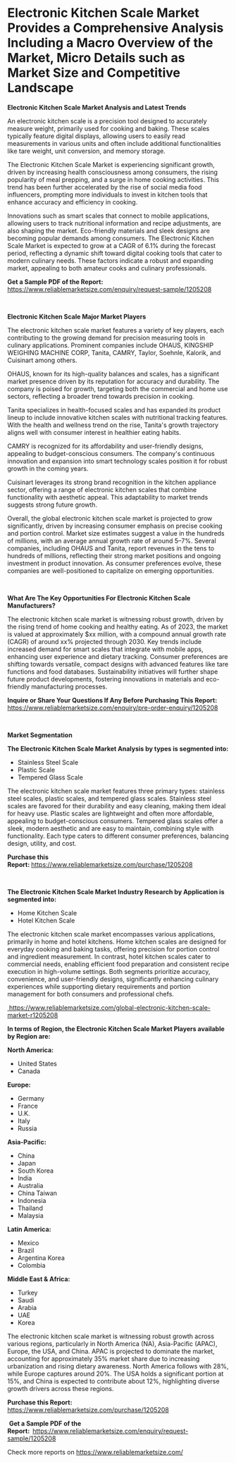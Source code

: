 <p><h1>Electronic Kitchen Scale Market Provides a Comprehensive Analysis Including a Macro Overview of the Market, Micro Details such as Market Size and Competitive Landscape</h1></p><p><strong>Electronic Kitchen Scale Market Analysis and Latest Trends</strong></p>
<p><p>An electronic kitchen scale is a precision tool designed to accurately measure weight, primarily used for cooking and baking. These scales typically feature digital displays, allowing users to easily read measurements in various units and often include additional functionalities like tare weight, unit conversion, and memory storage.</p><p>The Electronic Kitchen Scale Market is experiencing significant growth, driven by increasing health consciousness among consumers, the rising popularity of meal prepping, and a surge in home cooking activities. This trend has been further accelerated by the rise of social media food influencers, prompting more individuals to invest in kitchen tools that enhance accuracy and efficiency in cooking. </p><p>Innovations such as smart scales that connect to mobile applications, allowing users to track nutritional information and recipe adjustments, are also shaping the market. Eco-friendly materials and sleek designs are becoming popular demands among consumers. The Electronic Kitchen Scale Market is expected to grow at a CAGR of 6.1% during the forecast period, reflecting a dynamic shift toward digital cooking tools that cater to modern culinary needs. These factors indicate a robust and expanding market, appealing to both amateur cooks and culinary professionals.</p></p>
<p><strong>Get a Sample PDF of the Report:&nbsp;</strong> <a href="https://www.reliablemarketsize.com/enquiry/request-sample/1205208?utm_campaign=2453&utm_medium=2&utm_source=Github&utm_content=ia&utm_term=04042025&utm_id=electronic-kitchen-scale">https://www.reliablemarketsize.com/enquiry/request-sample/1205208</a></p>
<p>&nbsp;</p>
<p><strong>Electronic Kitchen Scale Major Market Players</strong></p>
<p><p>The electronic kitchen scale market features a variety of key players, each contributing to the growing demand for precision measuring tools in culinary applications. Prominent companies include OHAUS, KINGSHIP WEIGHING MACHINE CORP, Tanita, CAMRY, Taylor, Soehnle, Kalorik, and Cuisinart among others.</p><p>OHAUS, known for its high-quality balances and scales, has a significant market presence driven by its reputation for accuracy and durability. The company is poised for growth, targeting both the commercial and home use sectors, reflecting a broader trend towards precision in cooking.</p><p>Tanita specializes in health-focused scales and has expanded its product lineup to include innovative kitchen scales with nutritional tracking features. With the health and wellness trend on the rise, Tanita's growth trajectory aligns well with consumer interest in healthier eating habits.</p><p>CAMRY is recognized for its affordability and user-friendly designs, appealing to budget-conscious consumers. The company's continuous innovation and expansion into smart technology scales position it for robust growth in the coming years.</p><p>Cuisinart leverages its strong brand recognition in the kitchen appliance sector, offering a range of electronic kitchen scales that combine functionality with aesthetic appeal. This adaptability to market trends suggests strong future growth.</p><p>Overall, the global electronic kitchen scale market is projected to grow significantly, driven by increasing consumer emphasis on precise cooking and portion control. Market size estimates suggest a value in the hundreds of millions, with an average annual growth rate of around 5–7%. Several companies, including OHAUS and Tanita, report revenues in the tens to hundreds of millions, reflecting their strong market positions and ongoing investment in product innovation. As consumer preferences evolve, these companies are well-positioned to capitalize on emerging opportunities.</p></p>
<p>&nbsp;</p>
<p><strong>What Are The Key Opportunities For Electronic Kitchen Scale Manufacturers?</strong></p>
<p><p>The electronic kitchen scale market is witnessing robust growth, driven by the rising trend of home cooking and healthy eating. As of 2023, the market is valued at approximately $xx million, with a compound annual growth rate (CAGR) of around xx% projected through 2030. Key trends include increased demand for smart scales that integrate with mobile apps, enhancing user experience and dietary tracking. Consumer preferences are shifting towards versatile, compact designs with advanced features like tare functions and food databases. Sustainability initiatives will further shape future product developments, fostering innovations in materials and eco-friendly manufacturing processes.</p></p>
<p><strong>Inquire or Share Your Questions If Any Before Purchasing This Report:</strong> <a href="https://www.reliablemarketsize.com/enquiry/pre-order-enquiry/1205208?utm_campaign=2453&utm_medium=2&utm_source=Github&utm_content=ia&utm_term=04042025&utm_id=electronic-kitchen-scale">https://www.reliablemarketsize.com/enquiry/pre-order-enquiry/1205208</a></p>
<p>&nbsp;</p>
<p><strong>Market Segmentation</strong></p>
<p><strong>The Electronic Kitchen Scale Market Analysis by types is segmented into:</strong></p>
<p><ul><li>Stainless Steel Scale</li><li>Plastic Scale</li><li>Tempered Glass Scale</li></ul></p>
<p><p>The electronic kitchen scale market features three primary types: stainless steel scales, plastic scales, and tempered glass scales. Stainless steel scales are favored for their durability and easy cleaning, making them ideal for heavy use. Plastic scales are lightweight and often more affordable, appealing to budget-conscious consumers. Tempered glass scales offer a sleek, modern aesthetic and are easy to maintain, combining style with functionality. Each type caters to different consumer preferences, balancing design, utility, and cost.</p></p>
<p><strong>Purchase this Report:&nbsp;</strong><a href="https://www.reliablemarketsize.com/purchase/1205208?utm_campaign=2453&utm_medium=2&utm_source=Github&utm_content=ia&utm_term=04042025&utm_id=electronic-kitchen-scale">https://www.reliablemarketsize.com/purchase/1205208</a></p>
<p>&nbsp;</p>
<p><strong>The Electronic Kitchen Scale Market Industry Research by Application is segmented into:</strong></p>
<p><ul><li>Home Kitchen Scale</li><li>Hotel Kitchen Scale</li></ul></p>
<p><p>The electronic kitchen scale market encompasses various applications, primarily in home and hotel kitchens. Home kitchen scales are designed for everyday cooking and baking tasks, offering precision for portion control and ingredient measurement. In contrast, hotel kitchen scales cater to commercial needs, enabling efficient food preparation and consistent recipe execution in high-volume settings. Both segments prioritize accuracy, convenience, and user-friendly designs, significantly enhancing culinary experiences while supporting dietary requirements and portion management for both consumers and professional chefs.</p></p>
<p><a href="https://www.reliablemarketsize.com/global-electronic-kitchen-scale-market-r1205208?utm_campaign=2453&utm_medium=2&utm_source=Github&utm_content=ia&utm_term=04042025&utm_id=electronic-kitchen-scale">&nbsp;https://www.reliablemarketsize.com/global-electronic-kitchen-scale-market-r1205208</a></p>
<p><strong>In terms of Region, the Electronic Kitchen Scale Market Players available by Region are:</strong></p>
<p>
    <p> <strong> North America: </strong>
        <ul>
            <li>United States</li>
            <li>Canada</li>
        </ul>
        </p> 
    <p> <strong> Europe: </strong>
        <ul>
            <li>Germany</li>
            <li>France</li>
            <li>U.K.</li>
            <li>Italy</li>
            <li>Russia</li>
        </ul>
        </p> 
    <p> <strong> Asia-Pacific: </strong>
        <ul>
            <li>China</li>
            <li>Japan</li>
            <li>South Korea</li>
            <li>India</li>
            <li>Australia</li>
            <li>China Taiwan</li>
            <li>Indonesia</li>
            <li>Thailand</li>
            <li>Malaysia</li>
        </ul>
        </p> 
    <p> <strong> Latin America: </strong>
        <ul>
            <li>Mexico</li>
            <li>Brazil</li>
            <li>Argentina Korea</li>
            <li>Colombia</li>
        </ul>
        </p> 
    <p> <strong> Middle East & Africa: </strong>
        <ul>
            <li>Turkey</li>
            <li>Saudi</li>
            <li>Arabia</li>
            <li>UAE</li>
            <li>Korea</li>
        </ul>
    </p>
    </p>
<p><p>The electronic kitchen scale market is witnessing robust growth across various regions, particularly in North America (NA), Asia-Pacific (APAC), Europe, the USA, and China. APAC is projected to dominate the market, accounting for approximately 35% market share due to increasing urbanization and rising dietary awareness. North America follows with 28%, while Europe captures around 20%. The USA holds a significant portion at 15%, and China is expected to contribute about 12%, highlighting diverse growth drivers across these regions.</p></p>
<p><strong>Purchase this Report: </strong><a href="https://www.reliablemarketsize.com/purchase/1205208?utm_campaign=2453&utm_medium=2&utm_source=Github&utm_content=ia&utm_term=04042025&utm_id=electronic-kitchen-scale">https://www.reliablemarketsize.com/purchase/1205208</a></p>
<p>&nbsp;<strong>Get a Sample PDF of the Report:&nbsp;&nbsp;</strong><a href="https://www.reliablemarketsize.com/enquiry/request-sample/1205208?utm_campaign=2453&utm_medium=2&utm_source=Github&utm_content=ia&utm_term=04042025&utm_id=electronic-kitchen-scale">https://www.reliablemarketsize.com/enquiry/request-sample/1205208</a></p>
<p><strong></strong></p>
<p>Check more reports on <a href="https://www.reliablemarketsize.com/?utm_campaign=2453&utm_medium=2&utm_source=Github&utm_content=ia&utm_term=04042025&utm_id=electronic-kitchen-scale">https://www.reliablemarketsize.com/</a></p>